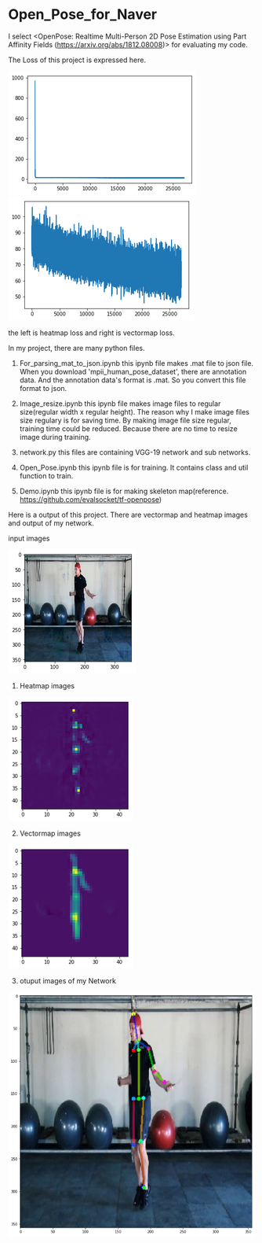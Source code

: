 # Open_Pose_for_Naver

I select <OpenPose: Realtime Multi-Person 2D Pose Estimation using Part Affinity Fields (https://arxiv.org/abs/1812.08008)> for evaluating my code.

The Loss of this project is expressed here.

![Confidencemap_Loss](/output_for_github/Heatmap_loss.png)
![PAFs_output1](/output_for_github/Vectormap_loss.png)

the left is heatmap loss and right is vectormap loss.

In my project, there are many python files.

1. For_parsing_mat_to_json.ipynb
this ipynb file makes .mat file to json file. When you download 'mpii_human_pose_dataset', there are annotation data. And the annotation data's format is .mat. So you convert this file format to json.

2. Image_resize.ipynb
this ipynb file makes image files to regular size(regular width x regular height). The reason why I make image files size regulary is for saving time. By making image file size regular, training time could be reduced. Because there are no time to resize image during training.

3. network.py
this files are containing VGG-19 network and sub networks.

4. Open_Pose.ipynb
this ipynb file is for training. It contains class and util function to train.

5. Demo.ipynb
this ipynb file is for making skeleton map(reference. https://github.com/evalsocket/tf-openpose)


Here is a output of this project. There are vectormap and heatmap images and output of my network.

input images

![input_image](/output_for_github/input_image.png)

1. Heatmap images


![Confidencemap_output](/output_for_github/output_heatmap.png)


2. Vectormap images

![PAFs_output](/output_for_github/output_vectormap.png)


3. otuput images of my Network

![output](/output_for_github/output.png)

